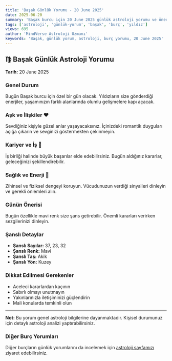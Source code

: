 ```yaml
---
title: 'Başak Günlük Yorumu - 20 June 2025'
date: 2025-06-20
summary: 'Başak burcu için 20 June 2025 günlük astroloji yorumu ve önerileri.'
tags: ['astroloji', 'günlük-yorum', 'başak', 'burç', 'yıldız']
views: 695
author: 'MindVerse Astroloji Uzmanı'
keywords: 'Başak, günlük yorum, astroloji, burç yorumu, 20 June 2025'
---
```


## ♍ Başak Günlük Astroloji Yorumu

**Tarih:** 20 June 2025

### Genel Durum

Bugün Başak burcu için özel bir gün olacak. Yıldızların size gönderdiği enerjiler, yaşamınızın farklı alanlarında olumlu gelişmelere kapı açacak.

### Aşk ve İlişkiler ❤️

Sevdiğiniz kişiyle güzel anlar yaşayacaksınız. İçinizdeki romantik duyguları açığa çıkarın ve sevginizi göstermekten çekinmeyin.

### Kariyer ve İş 💼

İş birliği halinde büyük başarılar elde edebilirsiniz. Bugün aldığınız kararlar, geleceğinizi şekillendirebilir.

### Sağlık ve Enerji 🌟

Zihinsel ve fiziksel dengeyi koruyun. Vücudunuzun verdiği sinyalleri dinleyin ve gerekli önlemleri alın.

### Günün Önerisi

Bugün özellikle mavi renk size şans getirebilir. Önemli kararları verirken sezgilerinizi dinleyin.

### Şanslı Detaylar

- **Şanslı Sayılar:** 37, 23, 32
- **Şanslı Renk:** Mavi
- **Şanslı Taş:** Akik
- **Şanslı Yön:** Kuzey

### Dikkat Edilmesi Gerekenler

- Aceleci kararlardan kaçının
- Sabırlı olmayı unutmayın
- Yakınlarınızla iletişiminizi güçlendirin
- Mali konularda temkinli olun

---

**Not:** Bu yorum genel astroloji bilgilerine dayanmaktadır. Kişisel durumunuz için detaylı astroloji analizi yaptırabilirsiniz.

### Diğer Burç Yorumları

Diğer burçların günlük yorumlarını da incelemek için [astroloji sayfamızı](https://www.mindversedaily.com) ziyaret edebilirsiniz.
